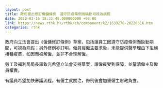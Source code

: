 ```yaml
---
layout: post
title: 政府提出修訂僱傭條例　遵守防疫條例而缺勤可視為病假
date: 2022-03-16 18:33:49.000000000 +08:00
link: https://news.rthk.hk/rthk/ch/component/k2/1639276-20220316.htm
categories: rthk
---
```


政府向立法會提出《僱傭修訂條例》草案，包括讓員工因遵守防疫條例而缺勤期間，可視為病假；另外修例亦訂明，僱員經僱主要求後，未能提供醫學理由下拒絕接種疫苗，如因而被解僱，並非不合理解僱。

勞工及福利局局長羅致光希望立法會支持草案，讓僱員受到保障，並釐清僱主及僱員權責。

有議員希望加快審議流程，有僱主就關注，修例後會加重僱主財政負擔。

